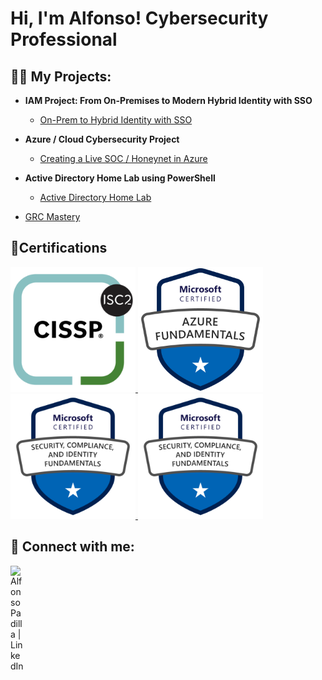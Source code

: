 <h1>Hi, I'm Alfonso! 
        Cybersecurity Professional</h1>

<h2>👨‍💻 My Projects:</h2>

- <b>IAM Project: From On-Premises to Modern Hybrid Identity with SSO</b>
  - [On-Prem to Hybrid Identity with SSO](https://github.com/alfonsonyc2005/IAM_Lab)

- <b>Azure / Cloud Cybersecurity Project</b>
  - [Creating a Live SOC / Honeynet in Azure](https://github.com/alfonsonyc2005/Azure-SOC/blob/main/README.md)

- <b>Active Directory Home Lab using PowerShell</b>
  - [Active Directory Home Lab](https://github.com/alfonsonyc2005/Active_DirectoryLab/blob/main/README.md)
  

- [GRC Mastery](https://raw.githubusercontent.com/alfonsonyc2005/alfonsonyc2005/main/grcmastery.png)

<h2>📄Certifications</h2>

 <a href="https://raw.githubusercontent.com/alfonsonyc2005/alfonsonyc2005/main/ISC@.png" target="_blank">
  <img src="CISSP.png" alt="Certificate" width="200"/>
</a>
 <a href="https://raw.githubusercontent.com/alfonsonyc2005/alfonsonyc2005/main/microsoft.png" target="_blank">
  <img src="az900.png" alt="Certificate" width="200"/>
</a>

 <a href="https://raw.githubusercontent.com/alfonsonyc2005/alfonsonyc2005/main/MSsecurity.png" target="_blank">
  <img src="sc-900.png" alt="Certificate" width="200"/>
</a>
 <a href="https://raw.githubusercontent.com/alfonsonyc2005/alfonsonyc2005/main/MSsecurity.png" target="_blank">
  <img src="sc-900.png" alt="Certificate" width="200"/>
</a>

<h2> 🤳 Connect with me:</h2>

[<img align="left" alt="AlfonsoPadilla | LinkedIn" width="22px" src="https://cdn.jsdelivr.net/npm/simple-icons@v3/icons/linkedin.svg" />][linkedin]

[linkedin]: https://www.linkedin.com/in/alfonso-padilla-tech9


